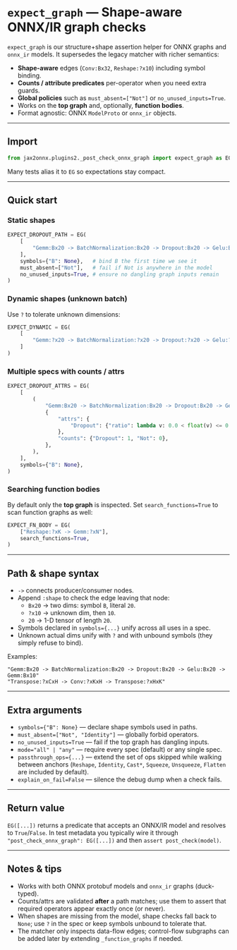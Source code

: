 # `expect_graph` — Shape-aware ONNX/IR graph checks

`expect_graph` is our structure+shape assertion helper for ONNX graphs and
`onnx_ir` models. It supersedes the legacy matcher with richer semantics:

- **Shape-aware** edges (`Conv:Bx32`, `Reshape:?x10`) including symbol binding.
- **Counts / attribute predicates** per-operator when you need extra guards.
- **Global policies** such as `must_absent=["Not"]` or `no_unused_inputs=True`.
- Works on the **top graph** and, optionally, **function bodies**.
- Format agnostic: ONNX `ModelProto` or `onnx_ir` objects.

---

## Import

```python
from jax2onnx.plugins2._post_check_onnx_graph import expect_graph as EG
```

Many tests alias it to `EG` so expectations stay compact.

---

## Quick start

### Static shapes

```python
EXPECT_DROPOUT_PATH = EG(
    [
        "Gemm:Bx20 -> BatchNormalization:Bx20 -> Dropout:Bx20 -> Gelu:Bx20 -> Gemm:Bx10",
    ],
    symbols={"B": None},   # bind B the first time we see it
    must_absent=["Not"],   # fail if Not is anywhere in the model
    no_unused_inputs=True, # ensure no dangling graph inputs remain
)
```

### Dynamic shapes (unknown batch)

Use `?` to tolerate unknown dimensions:

```python
EXPECT_DYNAMIC = EG(
    [
        "Gemm:?x20 -> BatchNormalization:?x20 -> Dropout:?x20 -> Gelu:?x20 -> Gemm:?x10",
    ]
)
```

### Multiple specs with counts / attrs

```python
EXPECT_DROPOUT_ATTRS = EG(
    [
        (
            "Gemm:Bx20 -> BatchNormalization:Bx20 -> Dropout:Bx20 -> Gelu:Bx20 -> Gemm:Bx10",
            {
                "attrs": {
                    "Dropout": {"ratio": lambda v: 0.0 < float(v) <= 0.1000001},
                },
                "counts": {"Dropout": 1, "Not": 0},
            },
        ),
    ],
    symbols={"B": None},
)
```

### Searching function bodies

By default only the **top graph** is inspected. Set `search_functions=True` to
scan function graphs as well:

```python
EXPECT_FN_BODY = EG(
    ["Reshape:?xK -> Gemm:?xN"],
    search_functions=True,
)
```

---

## Path & shape syntax

* `->` connects producer/consumer nodes.
* Append `:shape` to check the edge leaving that node:
  * `Bx20` → two dims: symbol `B`, literal `20`.
  * `?x10` → unknown dim, then `10`.
  * `20`   → 1-D tensor of length `20`.
* Symbols declared in `symbols={...}` unify across all uses in a spec.
* Unknown actual dims unify with `?` and with unbound symbols (they simply
  refuse to bind).

Examples:

```
"Gemm:Bx20 -> BatchNormalization:Bx20 -> Dropout:Bx20 -> Gelu:Bx20 -> Gemm:Bx10"
"Transpose:?xCxH -> Conv:?xKxH -> Transpose:?xHxK"
```

---

## Extra arguments

* `symbols={"B": None}` — declare shape symbols used in paths.
* `must_absent=["Not", "Identity"]` — globally forbid operators.
* `no_unused_inputs=True` — fail if the top graph has dangling inputs.
* `mode="all" | "any"` — require every spec (default) or any single spec.
* `passthrough_ops={...}` — extend the set of ops skipped while walking
  between anchors (`Reshape`, `Identity`, `Cast*`, `Squeeze`, `Unsqueeze`,
  `Flatten` are included by default).
* `explain_on_fail=False` — silence the debug dump when a check fails.

---

## Return value

`EG([...])` returns a predicate that accepts an ONNX/IR model and resolves to
`True`/`False`. In test metadata you typically wire it through
`"post_check_onnx_graph": EG([...])` and then `assert post_check(model)`.

---

## Notes & tips

* Works with both ONNX protobuf models and `onnx_ir` graphs (duck-typed).
* Counts/attrs are validated **after** a path matches; use them to assert that
  required operators appear exactly once (or never).
* When shapes are missing from the model, shape checks fall back to `None`; use
  `?` in the spec or keep symbols unbound to tolerate that.
* The matcher only inspects data-flow edges; control-flow subgraphs can be
  added later by extending `_function_graphs` if needed.
